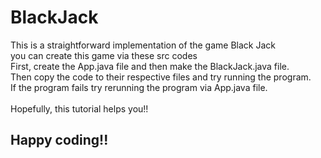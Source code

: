 # BlackJack

This is a straightforward implementation of the game Black Jack <br> you can create this game via these src codes<br>
First, create the App.java file and then make the BlackJack.java file.<br>
Then copy the code to their respective files and try running the program.<br>
If the program fails try rerunning the program via App.java file.<br>
<br>
Hopefully, this tutorial helps you!!<br>
## Happy coding!!<br>

